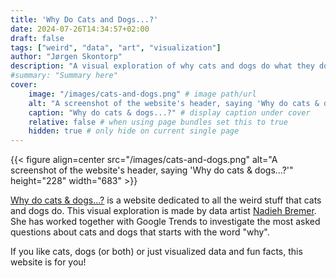 ```yaml
---
title: 'Why Do Cats and Dogs...?'
date: 2024-07-26T14:34:57+02:00
draft: false
tags: ["weird", "data", "art", "visualization"]
author: "Jørgen Skontorp"
description: "A visual exploration of why cats and dogs do what they do"
#summary: "Summary here"
cover:
    image: "/images/cats-and-dogs.png" # image path/url
    alt: "A screenshot of the website's header, saying 'Why do cats & dogs...?'"  
    caption: "Why do cats & dogs...?" # display caption under cover
    relative: false # when using page bundles set this to true
    hidden: true # only hide on current single page
---
```


{{< figure align=center src="/images/cats-and-dogs.png" alt="A screenshot of the website's header, saying 'Why do cats & dogs...?'" height="228" width="683" >}}

[Why do cats & dogs...?](https://whydocatsanddogs.com/) is a website dedicated to all the weird stuff that cats and dogs do. This visual exploration is made by data artist [Nadieh Bremer](https://www.visualcinnamon.com/about/). She has worked together with Google Trends to investigate the most asked questions about cats and dogs that starts with the word "why".

<!--more-->

If you like cats, dogs (or both) or just visualized data and fun facts, this website is for you! 

